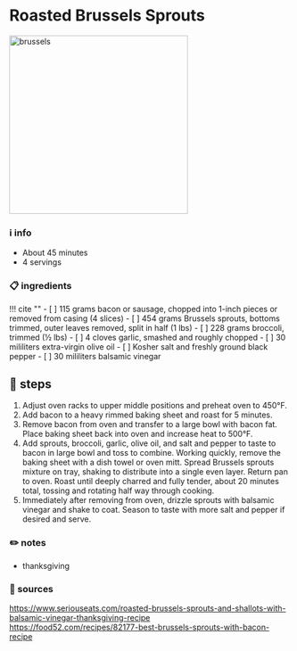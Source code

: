 # Roasted Brussels Sprouts  
<img src="https://images.food52.com/cXSYAncBQ8rUJZGo8Ul_VSfSJ1o=/2016x1344/filters:format(webp)/340f1748-78b9-46a6-9bbc-f657080849f7--2019-1106_best-brussels-sprouts-with-bacon_3x2_julia-gartland_212.jpg" alt="brussels" width="320"/>

### ℹ️ info  
* About 45 minutes  
* 4 servings  

### 📋 ingredients  
!!! cite ""
	- [ ] 115	grams	bacon or sausage, chopped into 1-inch pieces or removed from casing (4 slices)
	- [ ] 454	grams	Brussels sprouts, bottoms trimmed, outer leaves removed, split in half (1 lbs)
	- [ ] 228	grams	broccoli, trimmed (½ lbs)
	- [ ] 4	cloves	garlic, smashed and roughly chopped
	- [ ] 30	mililiters	extra-virgin olive oil
	- [ ] Kosher salt and freshly ground black pepper
	- [ ] 30	mililiters	balsamic vinegar

## 🔪 steps  
1. Adjust oven racks to upper middle positions and preheat oven to 450°F.
2. Add bacon to a heavy rimmed baking sheet and roast for 5 minutes.
3. Remove bacon from oven and transfer to a large bowl with bacon fat. Place baking sheet back into oven and increase heat to 500°F.
2. Add sprouts, broccoli, garlic, olive oil, and salt and pepper to taste to bacon in large bowl and toss to combine. Working quickly, remove the baking sheet with a dish towel or oven mitt. Spread Brussels sprouts mixture on tray, shaking to distribute into a single even layer. Return pan to oven. Roast until deeply charred and fully tender, about 20 minutes total, tossing and rotating half way through cooking.
3. Immediately after removing from oven, drizzle sprouts with balsamic vinegar and shake to coat. Season to taste with more salt and pepper if desired and serve. 

### ✏️ notes  
* thanksgiving

### 🔗 sources   
https://www.seriouseats.com/roasted-brussels-sprouts-and-shallots-with-balsamic-vinegar-thanksgiving-recipe  
https://food52.com/recipes/82177-best-brussels-sprouts-with-bacon-recipe  
